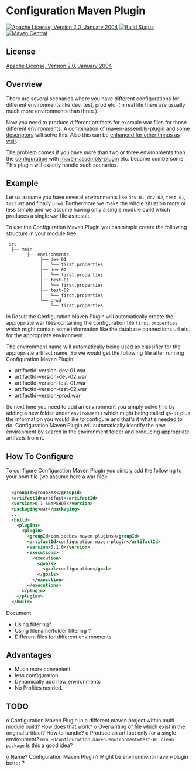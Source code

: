 Configuration Maven Plugin
==========================

[![Apache License, Version 2.0, January 2004](https://img.shields.io/github/license/khmarbaise/configuration-maven-plugin.svg?label=License)](http://www.apache.org/licenses/)
[![Build Status](https://travis-ci.org/khmarbaise/configuration-maven-plugin.svg?branch=master)](https://travis-ci.org/khmarbaise/configuration-maven-plugin)
[![Maven Central](https://img.shields.io/maven-central/v/com.soebes.maven.plugins/configuration-maven-plugin.svg?label=Maven%20Central)](http://search.maven.org/#search%7Cga%7C1%7Ccom.soebes.maven.plugins)

License
-------
[Apache License, Version 2.0, January 2004](http://www.apache.org/licenses/)


Overview
--------

There are several scenarios where you have different configurations for 
different environments like dev, test, prod etc. (in real life there are
usually much more environments than three.).

Now you need to produce different artifacts for example war files for those
different environments. A combination of [maven-assembly-plugin and some
descriptors][blog-multiple-environments-i] will solve this. Also this
can be [enhanced for other things as well][blog-multiple-environments-ii].

The problem comes if you have more than two or three environments than the
[configuration][iterator-plugin] with
[maven-assembly-plugin][iterator-plugin-map] etc. became cumbersome.
This plugin will exactly handle such scenarios.

Example
-------

Let us assume you have several environments like `dev-01`, `dev-02`, `test-01`,
`test-02` and finally `prod`. Furthermore we make the whole situation more or
less simple and we assume having only a single module build which produces a
single `war` file as result.

To use the Configuration Maven Plugin you can simple create the following
structure in your module tree:

     src
      ├── main 
            ├── environments
                 ├── dev-01
                 │   └── first.properties
                 ├── dev-02
                 │   └── first.properties
                 ├── test-01
                 │   └── first.properties
                 ├── test-02
                 │   └── first.properties
                 └── prod
                     └── first.properties

In Result the Configuration Maven Plugin will automatically create the
appropriate war files containing the configuration file `first.properties`
which might contain some information like the database connections url etc. for
the appropriate environment.

The environment name will automatically being used as classifier for the
appropriate artifact name. So we would get the following file after running
Configuration Maven Plugin:

  * artifactId-version-dev-01.war
  * artifactId-version-dev-02.war
  * artifactId-version-test-01.war
  * artifactId-version-test-02.war
  * artifactId-version-prod.war


So next time you need to add an environment you simply solve this by adding a
new folder under `environments` which might being called `qa-01` plus the
information you would like to configure and that's it what's needed to do.
Configuration Maven Plugin will automatically identify the new environment by
search in the environment folder and producing appropriate artifacts from it.

How To Configure
----------------

To configure Configuration Maven Plugin you simply add the following
to your pom file (we assume here a war file):

``` xml

  <groupId>groupXXX</groupId>
  <artifactId>artifact</artifactId>
  <version>0.1-SNAPSHOT</version>
  <packaging>war</packaging>
  ...
  <build>
    <plugins>
      <plugin>
        <groupId>com.soebes.maven.plugins</groupId>
        <artifactId>configuration-maven-plugin</artifactId>
        <version>0.1.0</version>
        <executions>
          <execution>
            <goals>
              <goal>configuration</goal>
            </goals>
          </execution>
        </executions>
      </plugin>
    </plugins>
  </build>
```

Document 
 * Using filtering? 
 * Using filename/folder filtering ?
 * Different files for different environments

Advantages
----------

 * Much more convenient 
 * less configuration. 
 * Dynamically add new environments 
 * No Profiles needed.

TODO
----

 o Configuration Maven Plugin in a different maven project within multi module
   build? How does that work? 
 o Overwriting of file which exist in the original artifact? How to handle?
 o Produce an artifact only for a single environment?
   `mvn -Dconfiguration.maven.environment=test-01 clean package` 
   Is this a good idea?

 o Name? Configuration Maven Plugin? Might be environment-maven-plugin better ?

[blog-multiple-environments-i]: http://blog.soebes.de/blog/2011/07/29/maven-configuration-for-multipe-environments/
[blog-multiple-environments-ii]: http://blog.soebes.de/blog/2011/08/11/maven-configuration-for-multipe-environments-ii/
[iterator-plugin]: http://khmarbaise.github.io/iterator-maven-plugin/
[iterator-plugin-map]: https://github.com/khmarbaise/iterator-maven-plugin/blob/master/src/it/mavenAssemblyPluginTest/pom.xml

